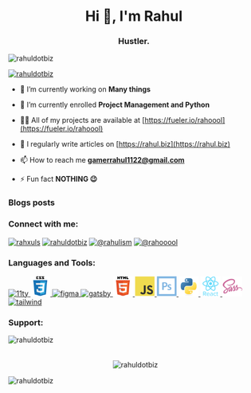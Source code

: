 <h1 align="center">Hi 👋, I'm Rahul</h1>
<h3 align="center">Hustler.</h3>

<p align="left"> <img src="https://komarev.com/ghpvc/?username=rahuldotbiz&label=Profile%20views&color=0e75b6&style=flat" alt="rahuldotbiz" /> </p>

<p align="left"> <a href="https://twitter.com/rahuldotbiz" target="blank"><img src="https://img.shields.io/twitter/follow/rahuldotbiz?logo=twitter&style=for-the-badge" alt="rahuldotbiz" /></a> </p>

- 🔭 I’m currently working on **Many things**

- 🌱 I’m currently enrolled **Project Management and Python**

- 👨‍💻 All of my projects are available at [https://fueler.io/rahoool](https://fueler.io/rahoool)

- 📝 I regularly write articles on [https://rahul.biz](https://rahul.biz)

- 📫 How to reach me **gamerrahul1122@gmail.com**

- ⚡ Fun fact **NOTHING 😉**

### Blogs posts
<!-- BLOG-POST-LIST:START -->
<!-- BLOG-POST-LIST:END -->

<h3 align="left">Connect with me:</h3>
<p align="left">
<a href="https://dev.to/rahxuls" target="blank"><img align="center" src="https://raw.githubusercontent.com/rahuldkjain/github-profile-readme-generator/master/src/images/icons/Social/devto.svg" alt="rahxuls" height="30" width="40" /></a>
<a href="https://twitter.com/rahuldotbiz" target="blank"><img align="center" src="https://raw.githubusercontent.com/rahuldkjain/github-profile-readme-generator/master/src/images/icons/Social/twitter.svg" alt="rahuldotbiz" height="30" width="40" /></a>
<a href="https://hashnode.com/@rahulism" target="blank"><img align="center" src="https://raw.githubusercontent.com/rahuldkjain/github-profile-readme-generator/master/src/images/icons/Social/hashnode.svg" alt="@rahulism" height="30" width="40" /></a>
<a href="https://medium.com/@rahuldotbiz" target="blank"><img align="center" src="https://raw.githubusercontent.com/rahuldkjain/github-profile-readme-generator/master/src/images/icons/Social/medium.svg" alt="@rahooool" height="30" width="40" /></a>
</p>

<h3 align="left">Languages and Tools:</h3>
<p align="left"> <a href="https://www.11ty.dev/" target="_blank" rel="noreferrer"> <img src="https://gist.githubusercontent.com/vivek32ta/c7f7bf583c1fb1c58d89301ea40f37fd/raw/f4c85cce5790758286b8f155ef9a177710b995df/11ty.svg" alt="11ty" width="40" height="40"/> </a> <a href="https://www.w3schools.com/css/" target="_blank" rel="noreferrer"> <img src="https://raw.githubusercontent.com/devicons/devicon/master/icons/css3/css3-original-wordmark.svg" alt="css3" width="40" height="40"/> </a> <a href="https://www.figma.com/" target="_blank" rel="noreferrer"> <img src="https://www.vectorlogo.zone/logos/figma/figma-icon.svg" alt="figma" width="40" height="40"/> </a> <a href="https://www.gatsbyjs.com/" target="_blank" rel="noreferrer"> <img src="https://www.vectorlogo.zone/logos/gatsbyjs/gatsbyjs-icon.svg" alt="gatsby" width="40" height="40"/> </a> <a href="https://www.w3.org/html/" target="_blank" rel="noreferrer"> <img src="https://raw.githubusercontent.com/devicons/devicon/master/icons/html5/html5-original-wordmark.svg" alt="html5" width="40" height="40"/> </a> <a href="https://developer.mozilla.org/en-US/docs/Web/JavaScript" target="_blank" rel="noreferrer"> <img src="https://raw.githubusercontent.com/devicons/devicon/master/icons/javascript/javascript-original.svg" alt="javascript" width="40" height="40"/> </a> <a href="https://www.photoshop.com/en" target="_blank" rel="noreferrer"> <img src="https://raw.githubusercontent.com/devicons/devicon/master/icons/photoshop/photoshop-line.svg" alt="photoshop" width="40" height="40"/> </a> <a href="https://www.python.org" target="_blank" rel="noreferrer"> <img src="https://raw.githubusercontent.com/devicons/devicon/master/icons/python/python-original.svg" alt="python" width="40" height="40"/> </a> <a href="https://reactjs.org/" target="_blank" rel="noreferrer"> <img src="https://raw.githubusercontent.com/devicons/devicon/master/icons/react/react-original-wordmark.svg" alt="react" width="40" height="40"/> </a> <a href="https://sass-lang.com" target="_blank" rel="noreferrer"> <img src="https://raw.githubusercontent.com/devicons/devicon/master/icons/sass/sass-original.svg" alt="sass" width="40" height="40"/> </a> <a href="https://tailwindcss.com/" target="_blank" rel="noreferrer"> <img src="https://www.vectorlogo.zone/logos/tailwindcss/tailwindcss-icon.svg" alt="tailwind" width="40" height="40"/> </a> </p>

<h3 align="left">Support:</h3>
<p><a href="https://www.buymeacoffee.com/rahuldotbiz"> <img align="left" src="https://cdn.buymeacoffee.com/buttons/v2/default-yellow.png" height="50" width="210" alt="rahuldotbiz" /></a></p><br><br>

<p><img align="center" src="https://github-readme-stats.vercel.app/api/top-langs?username=rahuldotbiz&show_icons=true&locale=en&layout=compact" alt="rahuldotbiz" /></p>

<p><img align="center" src="https://github-readme-streak-stats.herokuapp.com/?user=rahuldotbiz&" alt="rahuldotbiz" /></p>
